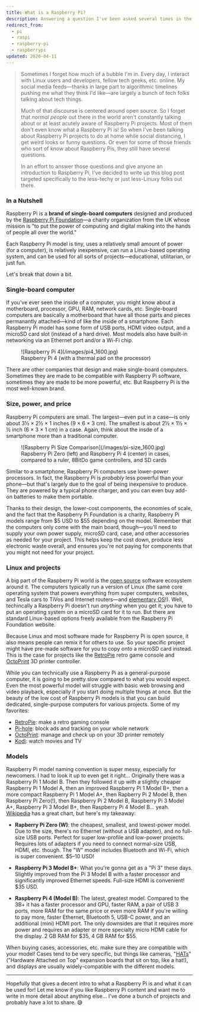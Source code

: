 ```yaml
---
title: What is a Raspberry Pi?
description: Answering a question I've been asked several times in the past week
redirect_from:
  - pi
  - raspi
  - raspberry-pi
  - raspberrypi
updated: 2020-04-11
---
```


> Sometimes I forget how much of a bubble I'm in. Every day, I interact with Linux users and developers, fellow tech geeks, etc. online. My social media feeds—thanks in large part to algorithmic timelines pushing me what they think I'd like—are largely a bunch of tech folks talking about tech things.
>
> Much of that discourse is centered around open source. So I forget that _normal people_ out there in the world aren't constantly talking about or at least acutely aware of Raspberry Pi projects. Most of them don't even know what a Raspberry Pi is! So when I've been talking about Raspberry Pi projects to do at home while social distancing, I get weird looks or funny questions. Or even for some of those friends who sort of know about Raspberry Pis, they still have several questions.
>
> In an effort to answer those questions and give anyone an introduction to Raspberry Pi, I've decided to write up this blog post targeted specifically to the less-techy or just less-Linuxy folks out there.

### In a Nutshell

Raspberry Pi is a **brand of single-board computers** designed and produced by the [Raspberry Pi Foundation](https://www.raspberrypi.org/)—a charity organization from the UK whose mission is "to put the power of computing and digital making into the hands of people all over the world."

Each Raspberry Pi model is tiny, uses a relatively small amount of power (for a computer), is relatively inexpensive, can run a Linux-based operating system, and can be used for all sorts of projects—educational, utilitarian, or just fun.

Let's break that down a bit.

### Single-board computer

If you've ever seen the inside of a computer, you might know about a motherboard, processor, GPU, RAM, network cards, etc. Single-board computers are basically a motherboard that have all those parts and pieces permanantly attached—kind of like the inside of a smartphone. Each Raspberry Pi model has some form of USB ports, HDMI video output, and a microSD card slot (instead of a hard drive). Most models also have built-in networking via an Ethernet port and/or a Wi-Fi chip.

<figure markdown="1">
![Raspberry Pi 4](/images/pi4_1600.jpg)
<figcaption>Raspberry Pi 4 (with a thermal pad on the processor)</figcaption>
</figure>

There are other companies that design and make single-board computers. Sometimes they are made to be compatible with Raspberry Pi software, sometimes they are made to be more powerful, etc. But Raspberry Pi is the most well-known brand.

### Size, power, and price

Raspberry Pi computers are small. The largest—even put in a case—is only about 3½ × 2½ × 1 inches (9 × 6 × 3 cm). The smallest is about 2½ × 1½ × ½ inch (6 × 3 × 1 cm) in a case. Again, think about the insde of a smartphone more than a traditional computer.

<figure markdown="1">
![Raspberry Pi Size Comparison](/images/pi-size_1600.jpg)
<figcaption>Rapsberry Pi Zero (left) and Raspberry Pi 4 (center) in cases, compared to a ruler, 8BitDo game controllers, and SD cards</figcaption>
</figure>

Similar to a smartphone, Raspberry Pi computers use lower-power processors. In fact, the Raspberry Pi is _probably_ less powerful than your phone—but that's largely due to the goal of being inexpensive to produce. They are powered by a typical phone charger, and you can even buy add-on batteries to make them portable.

Thanks to their design, the lower-cost components, the economies of scale, and the fact that the Raspberry Pi Foundation is a charity, Raspberry Pi models range from $5 USD to $55 depending on the model. Remember that the computers only come with the main board, though—you'll need to supply your own power supply, microSD card, case, and other accessories as needed for your project. This helps keep the cost down, produce less electronic waste overall, and ensures you're not paying for components that you might not need for your project.

### Linux and projects

A big part of the Raspberry Pi world is the [open source](https://blog.elementary.io/switching-from-macos-open-source/) software ecosystem around it. The computers typically run a version of Linux (the same core operating system that powers everything from super computers, websites, and Tesla cars to TiVos and Internet routers—and [elementary OS](https://elementary.io)!). Well, techincally a Raspberry Pi doesn't run _anything_ when you get it; you have to put an operating system on a microSD card for it to run. But there are standard Linux-based options freely available from the Raspberry Pi Foundation website.

Because Linux and most software made for Raspberry Pi is open source, it also means people can remix it for others to use. So your specific project might have pre-made software for you to copy onto a microSD card instead. This is the case for projects like the [RetroPie](https://retropie.org.uk/) retro game console and [OctoPrint](https://octoprint.org/download/) 3D printer controller.

While you can technically use a Raspberry Pi as a general-purpose computer, it is going to be pretty slow compared to what you would expect. Even the most powerful model will struggle with basic web browsing and video playback, especially if you start doing multiple things at once. But the beauty of the low cost of Raspberry Pi models is that you can build dedicated, single-purpose computers for various projects. Some of my favorites:

- [RetroPie](https://retropie.org.uk/): make a retro gaming console
- [Pi-hole](https://pi-hole.net/): block ads and tracking on your whole network
- [OctoPrint](https://octoprint.org/): manage and check up on your 3D printer remotely
- [Kodi](https://kodi.tv/): watch movies and TV

### Models

Raspberry Pi model naming convention is super messy, especially for newcomers. I had to look it up to even get it right… Originally there was a Raspberry Pi 1 Model B. Then they followed it up with a slightly cheaper Raspberry Pi 1 Model A, then an improved Raspberry Pi 1 Model B+, then a more compact Raspberry Pi 1 Model A+, then Rapberry Pi 2 Model B, then Raspberry Pi Zero(!), then Raspberry Pi 2 Model B, Raspberry Pi 3 Model A+, Raspberry Pi 3 Model B+, then Raspberry Pi 4 Model B… yeah. [Wikipedia](https://en.wikipedia.org/wiki/Raspberry_Pi#Generations_of_released_models) has a great chart, but here's my takeaway:

- **Rapberry Pi Zero (W)**: the cheapest, smallest, and lowest-power model. Due to the size, there's no Ethernet (without a USB adapter), and no full-size USB ports. Perfect for super low-profile and low-power projects. Requires lots of adapters if you need to connect normal-size USB, HDMI, etc. though. The "W" model includes Bluetooth and Wi-Fi, which is super convenient. $5–10 USD!

- **Raspberry Pi 3 Model B+**: What you're gonna get as a "Pi 3" these days. Slightly improved from the Pi 3 Model B with a faster processor and significantly improved Ethernet speeds. Full-size HDMI is convenient! $35 USD.

- **Raspberry Pi 4 (Model B)**: The latest, greatest model. Compared to the 3B+ it has a faster processor and GPU, faster RAM, a pair of USB 3 ports, more RAM for the same price or even more RAM if you're willing to pay more, faster Ethernet, Bluetooth 5, USB-C power, and an additional (mini) HDMI port. The only downsides are that it requires more power and requires an adapter or more specialty micro HDMI cable for the display. 2 GB RAM for $35, 4 GB RAM for $55.

When buying cases, accessories, etc. make sure they are compatible with your model! Cases tend to be very specific, but things like cameras, "[HATs](https://www.raspberrypi.org/blog/introducing-raspberry-pi-hats/)" ("Hardware Attached on Top" expansion boards that sit on top, like a hat!), and displays are usually widely-compatible with the different models.

---

Hopefully that gives a decent intro to what a Raspberry Pi is and what it can be used for! Let me know if you like Raspberry Pi content and want me to write in more detail about anything else… I've done a bunch of projects and probably have a lot to share. 😅️
